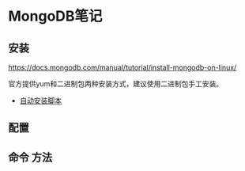 MongoDB笔记
=====


## 安装

https://docs.mongodb.com/manual/tutorial/install-mongodb-on-linux/

官方提供yum和二进制包两种安装方式，建议使用二进制包手工安装。

* [自动安装脚本](shell/mongodb-3.4.10.sh)


## 配置


## 命令 方法
